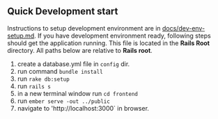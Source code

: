 Quick Development start
-----------------------

Instructions to setup development environment are in [docs/dev-env-setup.md][1].
If you have development environment ready, following steps should get the application running.
This file is located in the **Rails Root** directory. All paths below are relative to **Rails root**.

 1. create a database.yml file in `config` dir.
 2. run command `bundle install`
 3. run `rake db:setup`
 4. run `rails s`
 5. in a new terminal window run `cd frontend`
 6. run `ember serve -out ../public`
 7. navigate to 'http://localhost:3000` in browser.


[1]: docs/dev-env-setup.md        "Dev Env Setup"